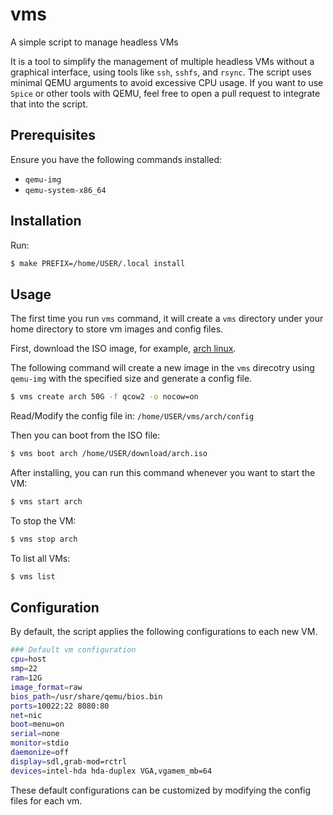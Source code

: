 # vms

A simple script to manage headless VMs

It is a tool to simplify the management of multiple headless VMs without a
graphical interface, using tools like `ssh`, `sshfs`, and `rsync`. The script
uses minimal QEMU arguments to avoid excessive CPU usage. If you want to use 
`Spice` or other tools with QEMU, feel free to open a pull request to integrate
that into the script.

## Prerequisites

Ensure you have the following commands installed:

- `qemu-img`
- `qemu-system-x86_64`

## Installation

Run:

```sh
$ make PREFIX=/home/USER/.local install  
```

## Usage

The first time you run `vms` command, it will create a `vms` directory under
your home directory to store vm images and config files.

First, download the ISO image, for example, [arch linux](https://archlinux.org/download/). 

The following command will create a new image in the `vms` direcotry using `qemu-img`
with the specified size and generate a config file.


```sh
$ vms create arch 50G -f qcow2 -o nocow=on 
```

Read/Modify the config file in: `/home/USER/vms/arch/config`

Then you can boot from the ISO file:

```sh
$ vms boot arch /home/USER/download/arch.iso
```

After installing, you can run this command whenever you want to start the VM:

```sh
$ vms start arch 
```

To stop the VM:

```sh
$ vms stop arch 
```

To list all VMs:

```sh
$ vms list 
```

## Configuration

By default, the script applies the following configurations to each new VM.

```sh
### Default vm configuration
cpu=host
smp=22
ram=12G
image_format=raw
bios_path=/usr/share/qemu/bios.bin
ports=10022:22 8080:80
net=nic
boot=menu=on
serial=none
monitor=stdio 
daemonize=off
display=sdl,grab-mod=rctrl
devices=intel-hda hda-duplex VGA,vgamem_mb=64

```

These default configurations can be customized by modifying the config files for each vm.
